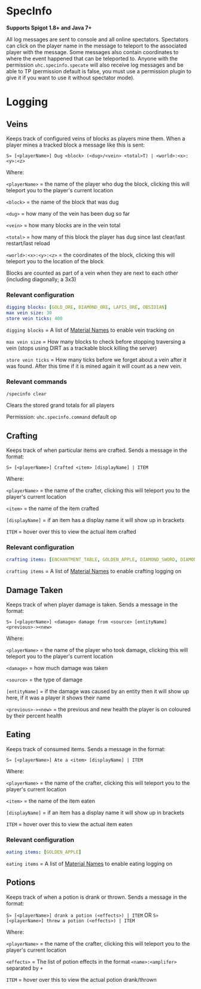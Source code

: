 SpecInfo
========

**Supports Spigot 1.8+ and Java 7+**

All log messages are sent to console and all online spectators. Spectators can click on the player name in the message 
to teleport to the associated player with the message. Some messages also contain coordinates to where the event happened
 that can be teleported to. Anyone with the permission `uhc.specinfo.specate` will also receive log messages and be 
 able to TP (permission default is false, you must use a permission plugin to give it if you want to use it without
 spectator mode).

# Logging

## Veins

Keeps track of configured veins of blocks as players mine them. When a player mines a tracked block a message like this 
is sent:

`S» [<playerName>] Dug <block> (<dug>/<vein> <total>T) | <world>:<x>:<y>:<z>`

Where:

`<playerName>` = the name of the player who dug the block, clicking this will teleport you to the player's current location

`<block>` = the name of the block that was dug

`<dug>` = how many of the vein has been dug so far

`<vein>` = how many blocks are in the vein total

`<total>` = how many of this block the player has dug since last clear/last restart/last reload

`<world>:<x>:<y>:<z>` = the coordinates of the block, clicking this will teleport you to the location of the block

Blocks are counted as part of a vein when they are next to each other (including diagonally; a 3x3)

### Relevant configuration

```yaml
digging blocks: [GOLD_ORE, DIAMOND_ORE, LAPIS_ORE, OBSIDIAN]
max vein size: 30
store vein ticks: 400
```

`digging blocks` = A list of [Material Names](https://hub.spigotmc.org/javadocs/bukkit/org/bukkit/Material.html) to enable vein tracking on

`max vein size` = How many blocks to check before stopping traversing a vein (stops using DIRT as a trackable block killing the server)

`store vein ticks` = How many ticks before we forget about a vein after it was found. After this time if it is mined again it will count as a new vein.

### Relevant commands

`/specinfo clear`

Clears the stored grand totals for all players

Permission: `uhc.specinfo.command` default op

## Crafting

Keeps track of when particular items are crafted. Sends a message in the format:

`S» [<playerName>] Crafted <item> [displayName] | ITEM`

Where:

`<playerName>` = the name of the crafter, clicking this will teleport you to the player's current location

`<item>` = the name of the item crafted

`[displayName]` = if an item has a display name it will show up in brackets

`ITEM` = hover over this to view the actual item crafted

### Relevant configuration

```yaml
crafting items: [ENCHANTMENT_TABLE, GOLDEN_APPLE, DIAMOND_SWORD, DIAMOND_HELMET, DIAMOND_CHESTPLATE, DIAMOND_LEGGINGS, DIAMOND_BOOTS, ANVIL, BOW]
```

`crafting items` = A list of [Material Names](https://hub.spigotmc.org/javadocs/bukkit/org/bukkit/Material.html) to enable crafting logging on

## Damage Taken

Keeps track of when player damage is taken. Sends a message in the format:

`S» [<playerName>] <damage> damage from <source> [entityName] <previous>-><new>`

Where:

`<playerName>` = the name of the player who took damage, clicking this will teleport you to the player's current location

`<damage>` = how much damage was taken

`<source>` = the type of damage

`[entityName]` = if the damage was caused by an entity then it will show up here, if it was a player it shows their name

`<previous>-><new>` = the previous and new health the player is on coloured by their percent health

## Eating

Keeps track of consumed items. Sends a message in the format:

`S» [<playerName>] Ate a <item> [displayName] | ITEM`

Where:

`<playerName>` = the name of the crafter, clicking this will teleport you to the player's current location

`<item>` = the name of the item eaten

`[displayName]` = if an item has a display name it will show up in brackets

`ITEM` = hover over this to view the actual item eaten

### Relevant configuration

```yaml
eating items: [GOLDEN_APPLE]
```

`eating items` = A list of [Material Names](https://hub.spigotmc.org/javadocs/bukkit/org/bukkit/Material.html) to enable eating logging on

## Potions

Keeps track of when a potion is drank or thrown. Sends a message in the format:

`S» [<playerName>] drank a potion (<effects>) | ITEM` OR `S» [<playerName>] threw a potion (<effects>) | ITEM`

Where:

`<playerName>` = the name of the crafter, clicking this will teleport you to the player's current location

`<effects>` = The list of potion effects in the format `<name>:<amplifer>` separated by ` + `

`ITEM` = hover over this to view the actual potion drank/thrown
